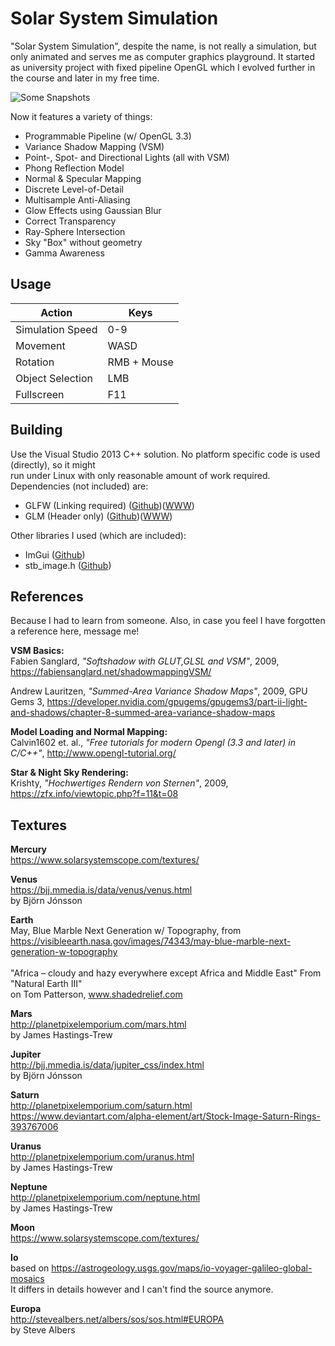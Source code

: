 # Solar System Simulation

"Solar System Simulation", despite the name, is not really a simulation, but only animated and serves me as computer graphics playground. It started as university project with fixed pipeline OpenGL which I evolved further in the course and later in my free time.<br>


![Some Snapshots](https://user-images.githubusercontent.com/5485569/96901273-57c1d180-1493-11eb-8456-9f4e84456c9b.png)

Now it features a variety of things:
+ Programmable Pipeline (w/ OpenGL 3.3)
+ Variance Shadow Mapping (VSM)
+ Point-, Spot- and Directional Lights (all with VSM)
+ Phong Reflection Model
+ Normal & Specular Mapping
+ Discrete Level-of-Detail
+ Multisample Anti-Aliasing
+ Glow Effects using Gaussian Blur
+ Correct Transparency
+ Ray-Sphere Intersection
+ Sky "Box" without geometry
+ Gamma Awareness

## Usage
| Action           | Keys        |
|------------------|-------------|
| Simulation Speed | 0-9         |
| Movement         | WASD        |
| Rotation         | RMB + Mouse |
| Object Selection | LMB         |
| Fullscreen       | F11         |

## Building
Use the Visual Studio 2013 C++ solution. No platform specific code is used (directly), so it might<br> run under Linux with only reasonable amount of work required. Dependencies (not included) are:
+ GLFW (Linking required) ([Github](https://github.com/glfw/glfw))([WWW](https://www.glfw.org/))
+ GLM (Header only) ([Github](https://github.com/g-truc/glm))([WWW](https://glm.g-truc.net/))

Other libraries I used (which are included):
+ ImGui ([Github](https://github.com/ocornut/imgui))
+ stb_image.h ([Github](https://github.com/nothings/stb))

## References
Because I had to learn from someone. Also, in case you feel I have forgotten a reference here, message me!

__VSM Basics:__<br>
Fabien Sanglard, _"Softshadow with GLUT,GLSL and VSM"_, 2009, https://fabiensanglard.net/shadowmappingVSM/

Andrew Lauritzen, _"Summed-Area Variance Shadow Maps"_, 2009, GPU Gems 3, https://developer.nvidia.com/gpugems/gpugems3/part-ii-light-and-shadows/chapter-8-summed-area-variance-shadow-maps

__Model Loading and Normal Mapping:__<br>
Calvin1602 et. al., _"Free tutorials for modern Opengl (3.3 and later) in C/C++"_, http://www.opengl-tutorial.org/

__Star & Night Sky Rendering:__<br>
Krishty, _"Hochwertiges Rendern von Sternen"_, 2009, https://zfx.info/viewtopic.php?f=11&t=08


## Textures

__Mercury__<br>
https://www.solarsystemscope.com/textures/

__Venus__<br>
https://bjj.mmedia.is/data/venus/venus.html<br>
by Björn Jónsson

__Earth__<br>
May, Blue Marble Next Generation w/ Topography, from<br>
https://visibleearth.nasa.gov/images/74343/may-blue-marble-next-generation-w-topography<br><br>
"Africa – cloudy and hazy everywhere except Africa and Middle East" From "Natural Earth III"<br>
on Tom Patterson, www.shadedrelief.com<br>

__Mars__<br>
http://planetpixelemporium.com/mars.html<br>
by James Hastings-Trew

__Jupiter__<br>
http://bjj.mmedia.is/data/jupiter_css/index.html<br>
by Björn Jónsson

__Saturn__<br>
http://planetpixelemporium.com/saturn.html<br>
https://www.deviantart.com/alpha-element/art/Stock-Image-Saturn-Rings-393767006

__Uranus__<br>
http://planetpixelemporium.com/uranus.html<br>
by James Hastings-Trew

__Neptune__<br>
http://planetpixelemporium.com/neptune.html<br>
by James Hastings-Trew

__Moon__<br>
https://www.solarsystemscope.com/textures/

__Io__<br>
based on https://astrogeology.usgs.gov/maps/io-voyager-galileo-global-mosaics<br>
It differs in details however and I can't find the source anymore.

__Europa__<br>
http://stevealbers.net/albers/sos/sos.html#EUROPA<br>
by Steve Albers